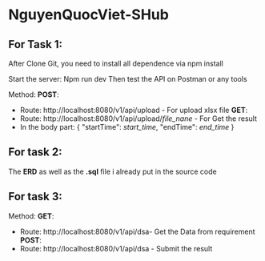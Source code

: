 # NguyenQuocViet-SHub


## For Task 1:
After Clone Git, you need to install all dependence via npm install

Start the server: Npm run dev
Then test the API on Postman or any tools

Method: 
**POST**: 
* Route: http://localhost:8080/v1/api/upload - For upload xlsx file
**GET**: 
* Route: http://localhost:8080/v1/api/upload/*file_nane* - For Get the result
* In the body part: 
{
    "startTime": *start_time*,
    "endTime": *end_time*
}

## For task 2:
The **ERD** as well as the **.sql** file  i already put in the source code

## For task 3:
Method: 
**GET**: 
* Route: http://localhost:8080/v1/api/dsa- Get the Data from requirement
**POST**: 
* Route: http://localhost:8080/v1/api/dsa - Submit the result 
